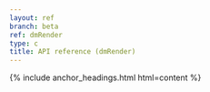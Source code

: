 ```yaml
---
layout: ref
branch: beta
ref: dmRender
type: c
title: API reference (dmRender)
---
```

{% include anchor_headings.html html=content %}